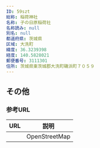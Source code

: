 ```yaml
---
ID: 59szt
総称: 稲荷神社
名称: 子の日原稲荷社
名称読み: null
別名: null
都道府県: 茨城県
区域: 大洗町
緯度: 36.3239398
経度: 140.5828021
郵便番号: 3111301
住所: 茨城県東茨城郡大洗町磯浜町７０５９
---
```


## その他

### 参考URL

| URL | 説明          |
| --- | ------------- |
|     | OpenStreetMap |
